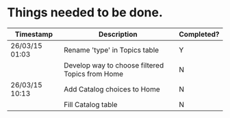 # Things needed to be done.

Timestamp | Description | Completed?
--- | --- | ---
26/03/15 01:03	| Rename 'type' in Topics table	| Y
		| Develop way to choose filtered Topics from Home | N 
26/03/15 10:13	| Add Catalog choices to Home | N
		| Fill Catalog table	|N
